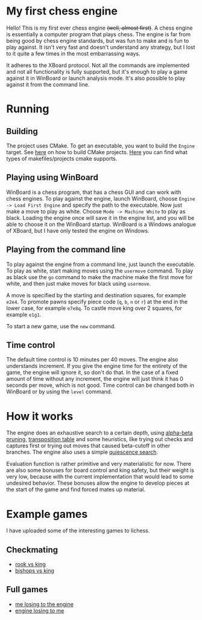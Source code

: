 # My first chess engine
Hello! This is my first ever chess engine ~~(well, almost first)~~. A chess engine is essentially a computer program that plays chess. The engine is far from being good by chess engine standards, but was fun to make and is fun to play against. It isn't very fast and doesn't understand any strategy, but I lost to it quite a few times in the most embarrassing ways.

It adheres to the XBoard protocol. Not all the commands are implemented and not all functionality is fully supported, but it's enough to play a game against it in WinBoard or launch analysis mode. It's also possible to play against it from the command line.

# Running

## Building
The project uses CMake. To get an executable, you want to build the `Engine` target. See [here](https://cmake.org/runningcmake/) on how to build CMake projects. [Here](https://cmake.org/cmake/help/latest/manual/cmake-generators.7.html) you can find what types of makefiles/projects cmake supports.

## Playing using WinBoard
WinBoard is a chess program, that has a chess GUI and can work with chess engines. To play against the engine, launch WinBoard, choose `Engine -> Load First Engine` and specify the path to the executable. Now just make a move to play as white. Choose `Mode -> Machine White` to play as black. Loading the engine once will save it in the engine list, and you will be able to choose it on the WinBoard startup. WinBoard is a Windows analogue of XBoard, but I have only tested the engine on Windows.

## Playing from the command line
To play against the engine from a command line, just launch the executable. To play as white, start making moves using the `usermove` command. To play as black use the `go` command to make the machine make the first move for white, and then just make moves for black using `usermove`.

A move is specified by the starting and destination squares, for example `e2e4`. To promote pawns specify piece code (`q`, `b`, `n` or `r`) at the end in the lower case, for example `e7e8q`. To castle move king over 2 squares, for example `e1g1`.

To start a new game, use the `new` command.

## Time control
The default time control is 10 minutes per 40 moves. The engine also understands increment. If you give the engine time for the entirety of the game, the engine will ignore it, so don't do that. In the case of a fixed amount of time without any increment, the engine will just think it has 0 seconds per move, which is not good. Time control can be changed both in WinBoard or by using the `level` command.

# How it works
The engine does an exhaustive search to a certain depth, using [alpha-beta pruning](https://www.chessprogramming.org/Alpha-Beta), [transposition table](https://www.chessprogramming.org/Transposition_Table) and some heuristics, like trying out checks and captures first or trying out moves that caused beta-cutoff in other branches. The engine also uses a simple [quiescence search](https://www.chessprogramming.org/Quiescence_Search).

Evaluation function is rather primitive and very materialistic for now. There are also some bonuses for board control and king safety, but their weight is very low, because with the current implementation that would lead to some undesired behavior. These bonuses allow the engine to develop pieces at the start of the game and find forced mates up material.

# Example games

I have uploaded some of the interesting games to lichess. 

## Checkmating

- [rook vs king](https://lichess.org/ho8rs4GG/white)
- [bishops vs king](https://lichess.org/BulgjTOO/white)

## Full games

- [me losing to the engine](https://lichess.org/FEBjVCsC)
- [engine losing to me](https://lichess.org/BtsLNbGl/black)
